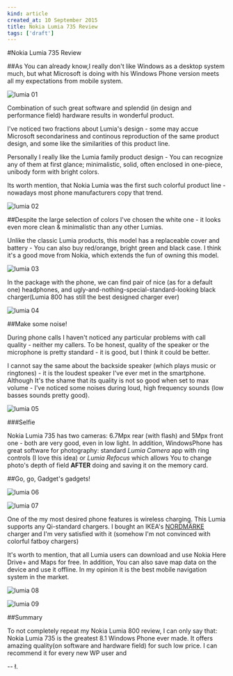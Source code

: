 ```yaml
---
kind: article
created_at: 10 September 2015
title: Nokia Lumia 735 Review
tags: ['draft']
---
```


#Nokia Lumia 735 Review

##As You can already know,I really don't like Windows as a desktop system much, but what Microsoft is doing with his Windows Phone version meets all my expectations from mobile system.

![lumia 01](/blog/images/lumia_735_01.jpg)

Combination of such great software and splendid (in design and performance field) hardware results in wonderful product. 

I've noticed two fractions about Lumia's design - some may accue Microsoft secondariness and continous reproduction of the same product design, and some like the similarities of this product line. 

Personally I really like the Lumia family product design - You can recognize any of them at first glance; minimalistic, solid, often enclosed in one-piece, unibody form with bright colors.

Its worth mention, that Nokia Lumia was the first such colorful product line - nowadays most phone manufacturers copy that trend.

![lumia 02](/blog/images/lumia_735_03.jpg)

##Despite the large selection of colors I've chosen the white one - it looks even more clean & minimalistic than any other Lumias.

Unlike the classic Lumia products, this model has a replaceable cover and battery - You can also buy red/orange, bright green and black case. I think it's a good move from Nokia, which extends the fun of owning this model.

![lumia 03](/blog/images/lumia_735_02.jpg)

In the package with the phone, we can find pair of nice (as for a default one) headphones, and ugly-and-nothing-special-standard-looking black charger(Lumia 800 has still the best designed charger ever)

![lumia 04](/blog/images/lumia_735_04.jpg)

##Make some noise!

During phone calls I haven't noticed any particular problems with call quality - neither my callers. To be honest, quality of the speaker or the microphone is pretty standard - it is good, but I think it could be better.

I cannot say the same about the backside speaker (which plays music or ringtones) - it is the loudest speaker I've ever met in the smartphone. Although It's the shame that its quality is not so good when set to max volume - I've noticed some noises during loud, high frequency sounds (low basses sounds pretty good).

![lumia 05](/blog/images/lumia_735_05.jpg)

##\#Selfie

Nokia Lumia 735 has two cameras: 6.7Mpx rear (with flash) and 5Mpx front one - both are very good, even in low light. In addition, WindowsPhone has great software for photography: standard *Lumia Camera* app with ring controls (I love this idea) or *Lumia Refocus* which allows You to change photo's depth of field **AFTER** doing and saving it on the memory card.

##Go, go, Gadget's gadgets!

![lumia 06](/blog/images/lumia_735_06.jpg)

![lumia 07](/blog/images/lumia_735_07.jpg)
 
One of the my most desired phone features is wireless charging. This Lumia supports any Qi-standard chargers. I bought an IKEA's [NORDMÄRKE](http://www.ikea.com/us/en/catalog/products/80289790/) charger and I'm very satisfied with it (somehow I'm not convinced with colorful fatboy chargers) 

It's worth to mention, that all Lumia users can download and use Nokia Here Drive+ and Maps for free. In addition, You can also save map data on the device and use it offline. In my opinion it is the best mobile navigation system in the market.  

![lumia 08](/blog/images/lumia_735_08.jpg)

![lumia 09](/blog/images/lumia_735_09.jpg)

##Summary

To not completely repeat my Nokia Lumia 800 review, I can only say that: Nokia Lumia 735 is the greatest 8.1 Windows Phone ever made. It offers amazing quality(on software and hardware field) for such low price. I can recommend it for every new WP user and

-- ł.
